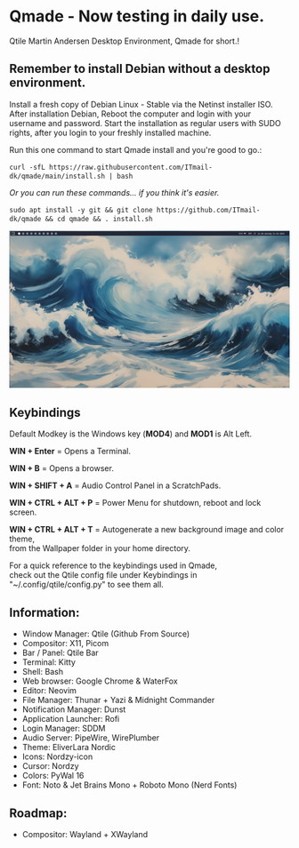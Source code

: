 # Qmade - Now testing in daily use.
Qtile Martin Andersen Desktop Environment, Qmade for short.!

## Remember to install Debian without a desktop environment.
Install a fresh copy of Debian Linux - Stable via the Netinst installer ISO.
After installation Debian, Reboot the computer and login with your username and password.
Start the installation as regular users with SUDO rights, after you login to your freshly installed machine.

Run this one command to start Qmade install and you're good to go.: 

    curl -sfL https://raw.githubusercontent.com/ITmail-dk/qmade/main/install.sh | bash

*Or you can run these commands... if you think it's easier.*

    sudo apt install -y git && git clone https://github.com/ITmail-dk/qmade && cd qmade && . install.sh

![Screenshots of the Desktop](screenshots/screenshot_01.jpg)

## Keybindings
Default Modkey is the Windows key (**MOD4**) and **MOD1** is Alt Left.

**WIN + Enter** = Opens a Terminal.

**WIN + B** = Opens a browser.

**WIN + SHIFT + A** = Audio Control Panel in a ScratchPads.

**WIN + CTRL + ALT + P** = Power Menu for shutdown, reboot and lock screen.

**WIN + CTRL + ALT + T** = Autogenerate a new background image and color theme,  
from the Wallpaper folder in your home directory.

For a quick reference to the keybindings used in Qmade,  
check out the Qtile config file under Keybindings in "~/.config/qtile/config.py" to see them all.


## Information:
- Window Manager: Qtile (Github From Source)
- Compositor: X11, Picom
- Bar / Panel:  Qtile Bar
- Terminal: Kitty
- Shell: Bash
- Web browser: Google Chrome & WaterFox
- Editor: Neovim
- File Manager: Thunar + Yazi & Midnight Commander
- Notification Manager: Dunst
- Application Launcher: Rofi
- Login Manager: SDDM
- Audio Server: PipeWire, WirePlumber
- Theme: EliverLara Nordic
- Icons: Nordzy-icon
- Cursor: Nordzy
- Colors: PyWal 16
- Font: Noto & Jet Brains Mono + Roboto Mono (Nerd Fonts)


## Roadmap:
- Compositor: Wayland + XWayland

